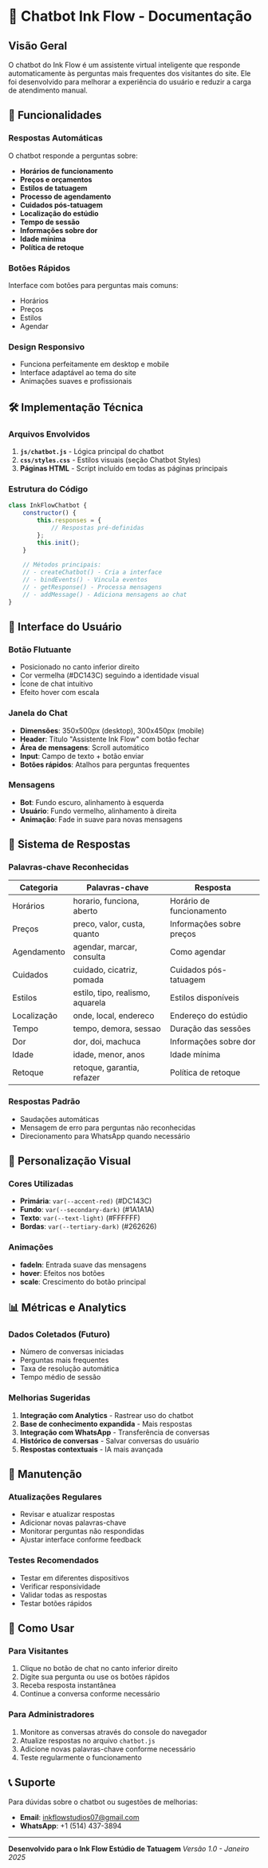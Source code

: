 # 🤖 Chatbot Ink Flow - Documentação

## Visão Geral

O chatbot do Ink Flow é um assistente virtual inteligente que responde automaticamente às perguntas mais frequentes dos visitantes do site. Ele foi desenvolvido para melhorar a experiência do usuário e reduzir a carga de atendimento manual.

## 🎯 Funcionalidades

### Respostas Automáticas
O chatbot responde a perguntas sobre:
- **Horários de funcionamento**
- **Preços e orçamentos**
- **Estilos de tatuagem**
- **Processo de agendamento**
- **Cuidados pós-tatuagem**
- **Localização do estúdio**
- **Tempo de sessão**
- **Informações sobre dor**
- **Idade mínima**
- **Política de retoque**

### Botões Rápidos
Interface com botões para perguntas mais comuns:
- Horários
- Preços
- Estilos
- Agendar

### Design Responsivo
- Funciona perfeitamente em desktop e mobile
- Interface adaptável ao tema do site
- Animações suaves e profissionais

## 🛠️ Implementação Técnica

### Arquivos Envolvidos

1. **`js/chatbot.js`** - Lógica principal do chatbot
2. **`css/styles.css`** - Estilos visuais (seção Chatbot Styles)
3. **Páginas HTML** - Script incluído em todas as páginas principais

### Estrutura do Código

```javascript
class InkFlowChatbot {
    constructor() {
        this.responses = {
            // Respostas pré-definidas
        };
        this.init();
    }
    
    // Métodos principais:
    // - createChatbot() - Cria a interface
    // - bindEvents() - Vincula eventos
    // - getResponse() - Processa mensagens
    // - addMessage() - Adiciona mensagens ao chat
}
```

## 📱 Interface do Usuário

### Botão Flutuante
- Posicionado no canto inferior direito
- Cor vermelha (#DC143C) seguindo a identidade visual
- Ícone de chat intuitivo
- Efeito hover com escala

### Janela do Chat
- **Dimensões**: 350x500px (desktop), 300x450px (mobile)
- **Header**: Título "Assistente Ink Flow" com botão fechar
- **Área de mensagens**: Scroll automático
- **Input**: Campo de texto + botão enviar
- **Botões rápidos**: Atalhos para perguntas frequentes

### Mensagens
- **Bot**: Fundo escuro, alinhamento à esquerda
- **Usuário**: Fundo vermelho, alinhamento à direita
- **Animação**: Fade in suave para novas mensagens

## 🧠 Sistema de Respostas

### Palavras-chave Reconhecidas

| Categoria | Palavras-chave | Resposta |
|-----------|----------------|----------|
| Horários | horario, funciona, aberto | Horário de funcionamento |
| Preços | preco, valor, custa, quanto | Informações sobre preços |
| Agendamento | agendar, marcar, consulta | Como agendar |
| Cuidados | cuidado, cicatriz, pomada | Cuidados pós-tatuagem |
| Estilos | estilo, tipo, realismo, aquarela | Estilos disponíveis |
| Localização | onde, local, endereco | Endereço do estúdio |
| Tempo | tempo, demora, sessao | Duração das sessões |
| Dor | dor, doi, machuca | Informações sobre dor |
| Idade | idade, menor, anos | Idade mínima |
| Retoque | retoque, garantia, refazer | Política de retoque |

### Respostas Padrão
- Saudações automáticas
- Mensagem de erro para perguntas não reconhecidas
- Direcionamento para WhatsApp quando necessário

## 🎨 Personalização Visual

### Cores Utilizadas
- **Primária**: `var(--accent-red)` (#DC143C)
- **Fundo**: `var(--secondary-dark)` (#1A1A1A)
- **Texto**: `var(--text-light)` (#FFFFFF)
- **Bordas**: `var(--tertiary-dark)` (#262626)

### Animações
- **fadeIn**: Entrada suave das mensagens
- **hover**: Efeitos nos botões
- **scale**: Crescimento do botão principal

## 📊 Métricas e Analytics

### Dados Coletados (Futuro)
- Número de conversas iniciadas
- Perguntas mais frequentes
- Taxa de resolução automática
- Tempo médio de sessão

### Melhorias Sugeridas
1. **Integração com Analytics** - Rastrear uso do chatbot
2. **Base de conhecimento expandida** - Mais respostas
3. **Integração com WhatsApp** - Transferência de conversas
4. **Histórico de conversas** - Salvar conversas do usuário
5. **Respostas contextuais** - IA mais avançada

## 🔧 Manutenção

### Atualizações Regulares
- Revisar e atualizar respostas
- Adicionar novas palavras-chave
- Monitorar perguntas não respondidas
- Ajustar interface conforme feedback

### Testes Recomendados
- Testar em diferentes dispositivos
- Verificar responsividade
- Validar todas as respostas
- Testar botões rápidos

## 🚀 Como Usar

### Para Visitantes
1. Clique no botão de chat no canto inferior direito
2. Digite sua pergunta ou use os botões rápidos
3. Receba resposta instantânea
4. Continue a conversa conforme necessário

### Para Administradores
1. Monitore as conversas através do console do navegador
2. Atualize respostas no arquivo `chatbot.js`
3. Adicione novas palavras-chave conforme necessário
4. Teste regularmente o funcionamento

## 📞 Suporte

Para dúvidas sobre o chatbot ou sugestões de melhorias:
- **Email**: inkflowstudios07@gmail.com
- **WhatsApp**: +1 (514) 437-3894

---

**Desenvolvido para o Ink Flow Estúdio de Tatuagem**
*Versão 1.0 - Janeiro 2025*
